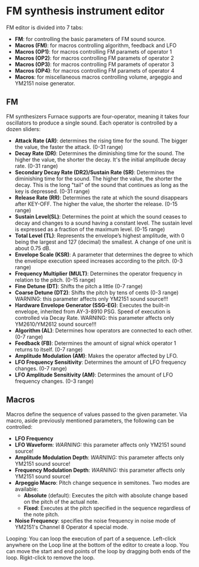 # FM synthesis instrument editor

FM editor is divided into 7 tabs:

- **FM**: for controlling the basic parameters of FM sound source.
- **Macros (FM)**: for macros controlling algorithm, feedback and LFO 
- **Macros (OP1)**: for macros controlling FM paramets of operator 1
- **Macros (OP2)**: for macros controlling FM paramets of operator 2
- **Macros (OP3)**: for macros controlling FM paramets of operator 3
- **Macros (OP4)**: for macros controlling FM paramets of operator 4
- **Macros**: for miscellaneous macros controlling volume, argeggio and YM2151 noise generator.

## FM

FM synthesizers Furnace supports are four-operator, meaning it takes four oscillators to produce a single sound. Each operator is controlled by a dozen sliders:

- **Attack Rate (AR)**: determines the rising time for the sound. The bigger the value, the faster the attack. (0-31 range)
- **Decay Rate (DR)**: Determines the diminishing time for the sound. The higher the value, the shorter the decay. It's the initial amplitude decay rate. (0-31 range)
- **Secondary Decay Rate (DR2)/Sustain Rate (SR)**: Determines the diminishing time for the sound. The higher the value, the shorter the decay. This is the long "tail" of the sound that continues as long as the key is depressed. (0-31 range)
- **Release Rate (RR)**: Determines the rate at which the sound disappears after KEY-OFF. The higher the value, the shorter the release. (0-15 range)
- **Sustain Level(SL)**: Determines the point at which the sound ceases to decay and changes to a sound having a constant level. The sustain level is expressed as a fraction of the maximum level. (0-15 range)
- **Total Level (TL)**: Represents the envelope’s highest amplitude, with 0 being the largest and 127 (decimal) the smallest. A change of one unit is about 0.75 dB.
- **Envelope Scale (KSR)**: A parameter that determines the degree to which the envelope execution speed increases according to the pitch. (0-3 range)
- **Frequency Multiplier (MULT)**: Determines the operator frequency in relation to the pitch. (0-15 range)
- **Fine Detune (DT)**: Shifts the pitch a little (0-7 range)
- **Coarse Detune (DT2)**: Shifts the pitch by tens of cents (0-3 range) WARNING: this parameter affects only YM2151 sound source!!!
- **Hardware Envelope Generator (SSG-EG)**: Executes the built-in envelope, inherited from AY-3-8910 PSG. Speed of execution is controlled via Decay Rate. WARNING: this parameter affects only YM2610/YM2612 sound source!!!
- **Algorithm (AL)**: Determines how operators are connected to each other. (0-7 range)
- **Feedback (FB)**: Determines the amount of signal whick operator 1 returns to itself. (0-7 range)
- **Amplitude Modulation (AM)**: Makes the operator affected by LFO.
- **LFO Frequency Sensitivity**: Determines the amount of LFO frequency changes. (0-7 range)
- **LFO Amplitude Sensitivity (AM)**: Determines the amount of LFO frequency changes. (0-3 range)

## Macros

Macros define the sequence of values passed to the given parameter. Via macro, aside previously mentioned parameters, the following can be controlled:

- **LFO Frequency**
- **LFO Waveform**: _WARNING:_ this parameter affects only YM2151 sound source!
- **Amplitude Modulation Depth**: _WARNING:_ this parameter affects only YM2151 sound source!
- **Frequency Modulation Depth**: _WARNING:_ this parameter affects only YM2151 sound source!
- **Arpeggio Macro**: Pitch change sequence in semitones. Two modes are available:  
  - **Absolute** (default): Executes the pitch with absolute change based on the pitch of the actual note.
  - **Fixed**: Executes at the pitch specified in the sequence regardless of the note pitch.
- **Noise Frequency**: specifies the noise frequency in noise mode of YM2151's Channel 8 Operator 4 special mode.

Looping: You can loop the execution of part of a sequence. Left-click anywhere on the Loop line at the bottom of the editor to create a loop. You can move the start and end points of the loop by dragging both ends of the loop. Rigkt-click to remove the loop.
